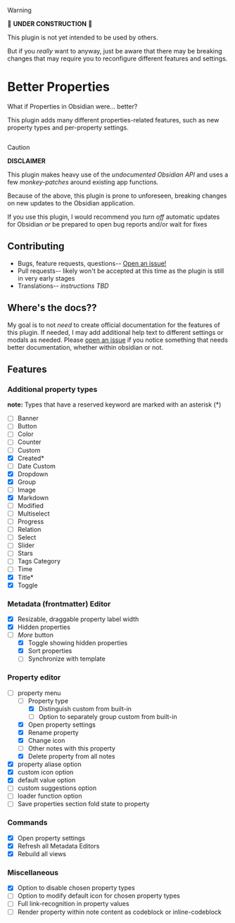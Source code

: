 > [!WARNING]
> 🚧 **UNDER CONSTRUCTION** 🚧
>
> This plugin is not yet intended to be used by others.
>
> But if you _really_ want to anyway, just be aware that there may be breaking changes that may require you to reconfigure different features and settings.

# Better Properties

What if Properties in Obsidian were... better?

This plugin adds many different properties-related features, such as new property types and per-property settings.

<div style="display: flex; gap: 5px; flex-wrap: wrap;">

<!-- ![property types example](./demo-assets/property-types-example.png)

![property types](./demo-assets/property-types.png)

![property types](./demo-assets/property-menu.png) -->

</div>

> [!CAUTION]
>
> **DISCLAIMER**
>
> This plugin makes heavy use of the _undocumented Obsidian API_ and uses a few _monkey-patches_ around existing app functions.
>
> Because of the above, this plugin is prone to unforeseen, breaking changes on new updates to the Obsidian application.
>
> If you use this plugin, I would recommend you _turn off_ automatic updates for Obsidian _or_ be prepared to open bug reports and/or wait for fixes

## Contributing

- Bugs, feature requests, questions-- [Open an issue!](https://github.com/unxok/obsidian-better-properties/issues/new/choose)
- Pull requests-- likely won't be accepted at this time as the plugin is still in very early stages
- Translations-- _instructions TBD_

## Where's the docs??

My goal is to not _need_ to create official documentation for the features of this plugin. If needed, I may add additional help text to different settings or modals as needed. Please [open an issue](https://github.com/unxok/obsidian-better-properties/issues/new/choose) if you notice something that needs better documentation, whether within obsidian or not.

## Features

### Additional property types

**note:** Types that have a reserved keyword are marked with an asterisk (\*)

- [ ] Banner
- [ ] Button
- [ ] Color
- [ ] Counter
- [ ] Custom
- [x] Created\*
- [ ] Date Custom
- [x] Dropdown
- [x] Group
- [ ] Image
- [x] Markdown
- [ ] Modified
- [ ] Multiselect
- [ ] Progress
- [ ] Relation
- [ ] Select
- [ ] Slider
- [ ] Stars
- [ ] Tags Category
- [ ] Time
- [x] Title\*
- [x] Toggle

### Metadata (frontmatter) Editor

- [x] Resizable, draggable property label width
- [x] Hidden properties
- [ ] _More_ button
  - [x] Toggle showing hidden properties
  - [x] Sort properties
  - [ ] Synchronize with template

### Property editor

- [ ] property menu
  - [ ] Property type
    - [x] Distinguish custom from built-in
    - [ ] Option to separately group custom from built-in
  - [x] Open property settings
  - [x] Rename property
  - [x] Change icon
  - [ ] Other notes with this property
  - [x] Delete property from all notes
- [x] property aliase option
- [x] custom icon option
- [x] default value option
- [ ] custom suggestions option
- [ ] loader function option
- [ ] Save properties section fold state to property

### Commands

- [x] Open property settings
- [x] Refresh all Metadata Editors
- [x] Rebuild all views

### Miscellaneous

- [x] Option to disable chosen property types
- [ ] Option to modify default icon for chosen property types
- [ ] Full link-recognition in property values
- [ ] Render property within note content as codeblock or inline-codeblock
